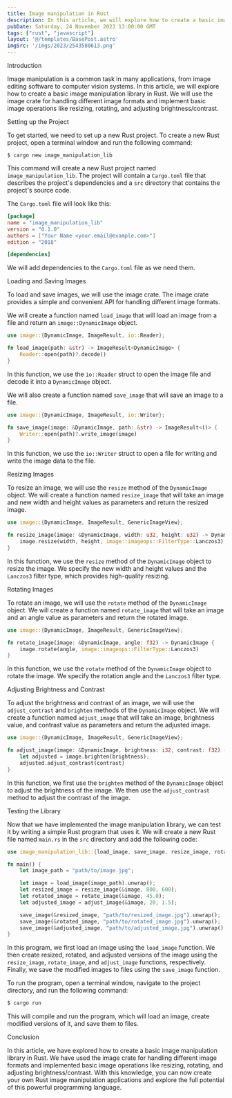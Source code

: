 ```yaml
---
title: Image manipulation in Rust
description: In this article, we will explore how to create a basic image manipulation library in Rust. We will use the image crate for handling different image formats and implement basic image operations like resizing, rotating, and adjusting brightness/contrast..
pubDate: Saturday, 24 November 2023 13:00:00 GMT
tags: ["rust", "javascript"]
layout: '@/templates/BasePost.astro'
imgSrc: '/imgs/2023/2543580613.png'
---
```


Introduction

Image manipulation is a common task in many applications, from image editing software to computer vision systems. In this article, we will explore how to create a basic image manipulation library in Rust. We will use the image crate for handling different image formats and implement basic image operations like resizing, rotating, and adjusting brightness/contrast.

Setting up the Project

To get started, we need to set up a new Rust project. To create a new Rust project, open a terminal window and run the following command:

```
$ cargo new image_manipulation_lib
```

This command will create a new Rust project named `image_manipulation_lib`. The project will contain a `Cargo.toml` file that describes the project's dependencies and a `src` directory that contains the project's source code.

The `Cargo.toml` file will look like this:

```toml
[package]
name = "image_manipulation_lib"
version = "0.1.0"
authors = ["Your Name <your.email@example.com>"]
edition = "2018"

[dependencies]
```

We will add dependencies to the `Cargo.toml` file as we need them.

Loading and Saving Images

To load and save images, we will use the image crate. The image crate provides a simple and convenient API for handling different image formats.

We will create a function named `load_image` that will load an image from a file and return an `image::DynamicImage` object.

```rust
use image::{DynamicImage, ImageResult, io::Reader};

fn load_image(path: &str) -> ImageResult<DynamicImage> {
    Reader::open(path)?.decode()
}
```

In this function, we use the `io::Reader` struct to open the image file and decode it into a `DynamicImage` object.

We will also create a function named `save_image` that will save an image to a file.

```rust
use image::{DynamicImage, ImageResult, io::Writer};

fn save_image(image: &DynamicImage, path: &str) -> ImageResult<()> {
    Writer::open(path)?.write_image(image)
}
```

In this function, we use the `io::Writer` struct to open a file for writing and write the image data to the file.

Resizing Images

To resize an image, we will use the `resize` method of the `DynamicImage` object. We will create a function named `resize_image` that will take an image and new width and height values as parameters and return the resized image.

```rust
use image::{DynamicImage, ImageResult, GenericImageView};

fn resize_image(image: &DynamicImage, width: u32, height: u32) -> DynamicImage {
    image.resize(width, height, image::imageops::FilterType::Lanczos3)
}
```

In this function, we use the `resize` method of the `DynamicImage` object to resize the image. We specify the new width and height values and the `Lanczos3` filter type, which provides high-quality resizing.

Rotating Images

To rotate an image, we will use the `rotate` method of the `DynamicImage` object. We will create a function named `rotate_image` that will take an image and an angle value as parameters and return the rotated image.

```rust
use image::{DynamicImage, ImageResult, GenericImageView};

fn rotate_image(image: &DynamicImage, angle: f32) -> DynamicImage {
    image.rotate(angle, image::imageops::FilterType::Lanczos3)
}
```

In this function, we use the `rotate` method of the `DynamicImage` object to rotate the image. We specify the rotation angle and the `Lanczos3` filter type.

Adjusting Brightness and Contrast

To adjust the brightness and contrast of an image, we will use the `adjust_contrast` and `brighten` methods of the `DynamicImage` object. We will create a function named `adjust_image` that will take an image, brightness value, and contrast value as parameters and return the adjusted image.

```rust
use image::{DynamicImage, ImageResult, GenericImageView};

fn adjust_image(image: &DynamicImage, brightness: i32, contrast: f32) -> DynamicImage {
    let adjusted = image.brighten(brightness);
    adjusted.adjust_contrast(contrast)
}
```

In this function, we first use the `brighten` method of the `DynamicImage` object to adjust the brightness of the image. We then use the `adjust_contrast` method to adjust the contrast of the image.

Testing the Library

Now that we have implemented the image manipulation library, we can test it by writing a simple Rust program that uses it. We will create a new Rust file named `main.rs` in the `src` directory and add the following code:

```rust
use image_manipulation_lib::{load_image, save_image, resize_image, rotate_image, adjust_image};

fn main() {
    let image_path = "path/to/image.jpg";

    let image = load_image(image_path).unwrap();
    let resized_image = resize_image(&image, 800, 600);
    let rotated_image = rotate_image(&image, 45.0);
    let adjusted_image = adjust_image(&image, 20, 1.5);

    save_image(&resized_image, "path/to/resized_image.jpg").unwrap();
    save_image(&rotated_image, "path/to/rotated_image.jpg").unwrap();
    save_image(&adjusted_image, "path/to/adjusted_image.jpg").unwrap();
}
```

In this program, we first load an image using the `load_image` function. We then create resized, rotated, and adjusted versions of the image using the `resize_image`, `rotate_image`, and `adjust_image` functions, respectively. Finally, we save the modified images to files using the `save_image` function.

To run the program, open a terminal window, navigate to the project directory, and run the following command:

```bash
$ cargo run
```

This will compile and run the program, which will load an image, create modified versions of it, and save them to files.

Conclusion

In this article, we have explored how to create a basic image manipulation library in Rust. We have used the image crate for handling different image formats and implemented basic image operations like resizing, rotating, and adjusting brightness/contrast. With this knowledge, you can now create your own Rust image manipulation applications and explore the full potential of this powerful programming language.